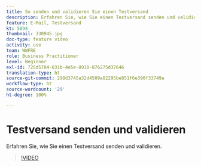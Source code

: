 ```yaml
---
title: So senden und validieren Sie einen Testversand
description: Erfahren Sie, wie Sie einen Testversand senden und validieren.
feature: E-Mail, Testversand
kt: 5094
thumbnail: 330945.jpg
doc-type: feature video
activity: use
team: WWFRE
role: Business Practitioner
level: Beginner
exl-id: 725d5704-631b-4e5e-8910-876275d37646
translation-type: ht
source-git-commit: 298d3745a32d4509a82295be851f6e390f33749a
workflow-type: ht
source-wordcount: '29'
ht-degree: 100%

---
```


# Testversand senden und validieren

Erfahren Sie, wie Sie einen Testversand senden und validieren.

>[!VIDEO](https://video.tv.adobe.com/v/330945)
